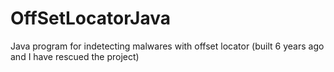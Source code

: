 # OffSetLocatorJava
Java program for indetecting malwares with offset locator (built 6 years ago and I have rescued the project)
